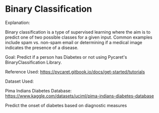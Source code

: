 # Binary Classification

Explanation:

Binary classification is a type of supervised learning where the aim is to predict one of two possible classes for a given input. Common examples include spam vs. non-spam email or determining if a medical image indicates the presence of a disease.

Goal: Predict if a person has Diabetes or not using Pycaret's BinaryClassification Library.

Reference Used: https://pycaret.gitbook.io/docs/get-started/tutorials

Dataset Used:

Pima Indians Diabetes Database: https://www.kaggle.com/datasets/uciml/pima-indians-diabetes-database

Predict the onset of diabetes based on diagnostic measures
